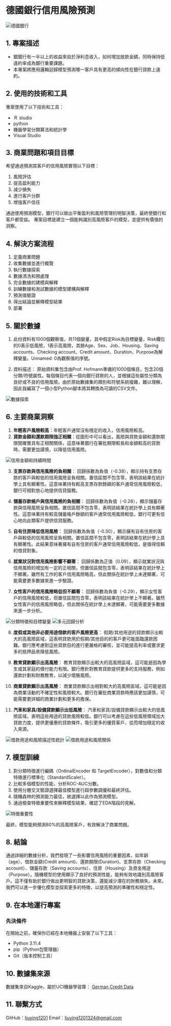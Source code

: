 # 德國銀行信用風險預測

![德國銀行](images/german_bank.jpg)

## 1. 專案描述
- 銀銀行有一半以上的收益來自於淨利息收入，如何增加放款金額，同時保持低違約率成為銀行重要課題。
- 本專案將應用邏輯迴歸模型預測哪一客戶具有更高的傾向性在銀行貸款上違約。

## 2. 使用的技術和工具
專案使用了以下技術和工具：
- Ｒ studio
- python
- 機器學習分類算法和統計學
- Visual Studio

## 3. 商業問題和項目目標
希望通過預測其客戶的信用風險實現以下目標：
1. 風險評估
2. 提高盈利能力
3. 減少損失
4. 進行客戶分群
5. 增強客戶信任

通過使用預測模型，銀行可以做出平衡盈利和風險管理的明智決策，最終使銀行和客戶都受益。
專案目標是建立一個能夠識別高風險客戶的模型，並提供有價值的洞察。

## 4. 解決方案流程
1. 定義商業問題
2. 收集數據並進行概覽
3. 執行數據探索
4. 數據清洗和預處理
5. 完全數據的建模與解釋
6. 訓練數據和測試數據的模型建構與解釋
7. 預測值驗證
8. 得出結論並解釋模型結果
9. 部署

## 5. 關於數據
1. 此份資料有1000個觀察值，共11個變量，其中假定Risk為目標變量，Risk欄位的0表示低風險，1表示高風險，其餘Age、Sex、Job、Housing、Saving accounts、Checking account、Credit amount、Duration、Purpose為解釋變量。Unnamed: 0為觀察值的序號。

2. 資料描述：
原始資料集包含由Prof. Hofmann準備的1000個條目，包含20個分類/符號屬性。每個條目代表一個向銀行貸款的人，並根據這些屬性分類為良好或不良的信用風險。由於原始數據集的類別和符號系統複雜，難以理解，因此我編寫了一個小型Python腳本將其轉換為可讀的CSV文件。


![數據探索](images/Data_Distribution.png)

## 6. 主要商業洞察
1. **年輕客戶風險較高**：年輕客戶通常沒有穩定的收入，信用風險較高。
2. **貸款金額和還款期限強正相關**：從圖形中可以看出，風險與貸款金額和還款期限間確實具有正相關關係，這意味著銀行在審批期限較長和金額較高的貸款時，需要更加謹慎，以降低信用風險。

![信用金額和持續時間](images/credit_duration.png)

3. **支票存款與信用風險的負相關**：
回歸係數為負值（-0.38），顯示持有支票存款的客戶與較低的信用風險呈負相關。置信區間不包含零，表明該結果在統計學上具有顯著性。這意味著持有較高支票存款餘額的客戶通常信用風險較低，銀行可相對放心地提供信貸服務。

4. **儲蓄存款帳戶與信用風險的負相關**：
回歸係數為負值（-0.28），顯示儲蓄存款與信用風險呈負相關。置信區間不包含零，表明該結果在統計學上具有顯著性。這意味著持有較高儲蓄帳戶餘額的客戶通常信用風險較低，銀行可更有信心地向此類客戶提供信貸服務。

5. **自有住房降低信用風險**：
回歸係數為負值（-0.30），顯示擁有自有住房的客戶與較低的信用風險呈負相關。置信區間不包含零，表明該結果在統計學上具有顯著性。此結果意味著擁有自有住房的客戶通常信用風險較低，是值得信賴的借貸對象。

6. **就業狀況對信用風險影響不顯著**：
回歸係數為正值（0.09），顯示就業狀況與信用風險的增加有一定的正相關，但置信區間包含零，表明該結果在統計學上不顯著。雖然有工作的客戶信用風險略高，但此關係在統計學上未達顯著，可能需要更多數據來進一步驗證。

7. **女性客戶的信用風險略低但不顯著**：
回歸係數為負值（-0.29），顯示女性客戶的信用風險較低，但置信區間包含零，表明該結果在統計學上不顯著。雖然女性客戶的信用風險略低，但此關係在統計學上未達顯著，可能需要更多數據來進一步分析。

![分類特徵和目標變量](images/categoricalvstarget.png)
![多元回歸分析](images/Regression%20Coefficients.png)

8. **度假或其他非必要用途借款的客戶風險更高**：
假期/其他用途的貸款顯示出較大的高風險區域，這表明貸款用於假期/其他目的的客戶更可能面臨還款困難。銀行應考慮對這些貸款目的進行更嚴格的審核，並可能提高利率或要求更多的抵押品來降低風險。

9. **教育貸款顯示出高風險**：
教育貸款顯示出較大的高風險區域，這可能是因為學生或其家庭的償付能力有限。銀行應針對教育貸款提供更多的支持服務，例如還款計劃和財務教育，以減少壞賬風險。

10. **商業貸款顯示出高風險**：
商業貸款顯示出相對較大的高風險區域，這可能是因為商業活動的不確定性和風險較大。銀行在審批商業貸款時應該更加謹慎，可能需要更詳細的商業計劃和更多的擔保。

11. **汽車和家具/設備貸款顯示出低風險**：
汽車和家具/設備貸款顯示出較大的低風險區域，表明這些用途的貸款風險較低。銀行可以考慮在這些低風險領域加大貸款力度，提供更優惠的貸款條件，吸引更多的優質客戶，從而增加穩定的收入來源。

![借款用途和風險描述性統計](images/Distribution%20of%20Risk%20by%20Purpose.png)
![借款用途和風險關係](images/Purpose%20and%20Credit%20Risk%20Mosaic%20Plot.png)

## 7. 模型訓練
1. 對分類特徵進行編碼（OrdinalEncoder 和 TargetEncoder），對數值和分類特徵進行標準化（StandardScaler）。
2. 比較多個模型的性能，分析ROC-AUC分數。
3. 使用分層交叉驗證選擇最佳模型進行超參數調優和最終評估。
4. 隨機森林的預測能力最佳，故選擇以此作為預測模型。
5. 通過檢查特徵重要性來解釋模型結果，確認了EDA階段的見解。

![特徵重要性](images/feature_importances.png)

最終，模型能夠預測80%的高風險客戶，有效解決了商業問題。

## 8. 結論
通過詳細的數據分析，我們發現了一些影響信用風險的重要因素，如年齡（age）、借款金額(Credit amount)、還款期限(Duration)、支票存款（Checking account）、儲蓄存款（Saving accounts）、住房（Housing）及資金用途（Purpose）。隨機模型的使用顯示了良好的預測性能，能夠有效地識別高風險客戶。這不僅有助於銀行做出更明智的貸款決策，還能減少潛在的財務損失。未來，我們可以進一步優化模型並探索更多的特徵，以提高預測的準確性和穩定性。

## 9. 在本地運行專案
### 先決條件
在開始之前，確保你已經在本地機器上安裝了以下工具：
- Python 3.11.4
- pip（Python包管理器）
- Git（版本控制工具）

## 10. 數據集來源
數據集來自Kaggle，屬於UCI機器學習庫：
[German Credit Data](https://www.kaggle.com/datasets/uciml/german-credit)

## 11. 聯繫方式
GitHub：[liuying1201](https://github.com/liuying1201)
Email：liuying1201324@gmail.com

